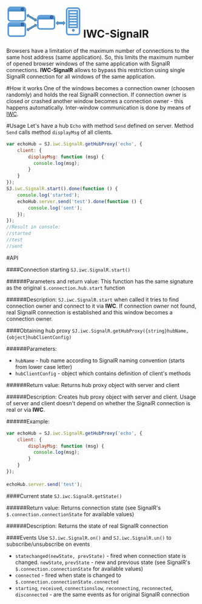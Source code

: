 ![](/icon.png) IWC-SignalR
===

Browsers have a limitation of the maximum number of connections to the same host address (same application).
So, this limits the maximum number of opened browser windows of the same application with SignalR connections.
**IWC-SignalR** allows to bypass this restriction using single SignalR connection for all windows of the same application.

#How it works
One of the windows becomes a connection owner (choosen randomly) and holds the real SignalR connection.
If connection owner is closed or crashed another window becomes a connection owner - this happens automatically.
Inter-window communication is done by means of [IWC](https://github.com/slimjack/IWC).

#Usage
Let's have a hub `Echo` with method `Send` defined on server. Method `Send` calls method `displayMsg` of all clients.

```js
var echoHub = SJ.iwc.SignalR.getHubProxy('echo', {
    client: {
        displayMsg: function (msg) {
          console.log(msg);
        }
    }
});
SJ.iwc.SignalR.start().done(function () {
    console.log('started');
    echoHub.server.send('test').done(function () {
        console.log('sent');
    });
});
//Result in console:
//started
//test
//sent
```

#API

####Connection starting
`SJ.iwc.SignalR.start()`

######Parameters and return value:
This function has the same signature as the original `$.connection.hub.start` function

######Description:
`SJ.iwc.SignalR.start` when called it tries to find connection owner and connect to it via **IWC**.
If connection owner not found, real SignalR connection is established and this window becomes a connection owner.

####Obtaining hub proxy
`SJ.iwc.SignalR.getHubProxy({string}hubName, {object}hubClientConfig)`

######Parameters:
- `hubName` - hub name according to SignalR naming convention (starts from lower case letter)
- `hubClientConfig` - object which contains definition of client's methods

######Return value:
Returns hub proxy object with server and client

######Description:
Creates hub proxy object with server and client. Usage of server and client doesn't depend on whether the SignalR connection is real or via **IWC**.

######Example:
```js
var echoHub = SJ.iwc.SignalR.getHubProxy('echo', {
    client: {
        displayMsg: function (msg) {
          console.log(msg);
        }
    }
});

echoHub.server.send('test');
```

####Current state
`SJ.iwc.SignalR.getState()`

######Return value:
Returns connection state (see SignalR's `$.connection.connectionState` for available values)

######Description:
Returns the state of real SignalR connection

####Events
Use `SJ.iwc.SignalR.on()` and `SJ.iwc.SignalR.un()` to subscribe/unsubscribe on events

- `statechanged(newState, prevState)` - fired when connection state is changed. `newState`, `prevState` - new and previous state (see SignalR's `$.connection.connectionState` for available values)
- `connected` - fired when state is changed to `$.connection.connectionState.connected`
- `starting`, `received`, `connectionslow`, `reconnecting`, `reconnected`, `disconnected` - are the same events as for original SignalR connection


